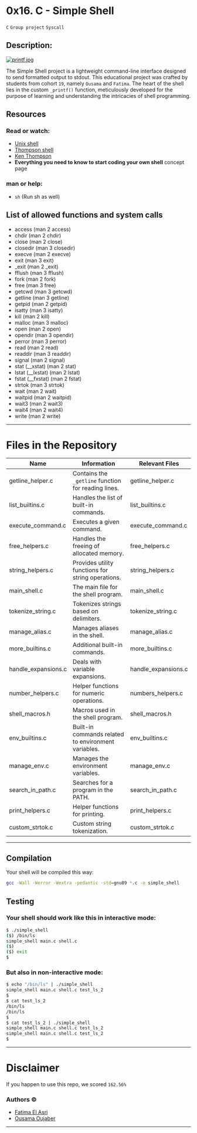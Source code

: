 # 0x16. C - Simple Shell
`C` `Group project` `Syscall`

## Description:

[![printf.jpg](https://i.ibb.co/Kz8mLRm/printf.png)](https://ibb.co/yBxVYGV)

The Simple Shell project is a lightweight command-line interface designed to send formatted output to stdout. This educational project was crafted by students from cohort `19`, namely `Ousama` and `Fatima`. The heart of the shell lies in the custom `_printf()` function, meticulously developed for the purpose of learning and understanding the intricacies of shell programming.

## Resources
### Read or watch:

- [Unix shell](https://en.wikipedia.org/wiki/Unix_shell)
- [Thompson shell](https://en.wikipedia.org/wiki/Thompson_shell)
- [Ken Thompson](https://en.wikipedia.org/wiki/Ken_Thompson)
- **Everything you need to know to start coding your own shell** concept page

### man or help:

- `sh` (Run sh as well)

## List of allowed functions and system calls

- access (man 2 access)
- chdir (man 2 chdir)
- close (man 2 close)
- closedir (man 3 closedir)
- execve (man 2 execve)
- exit (man 3 exit)
- _exit (man 2 _exit)
- fflush (man 3 fflush)
- fork (man 2 fork)
- free (man 3 free)
- getcwd (man 3 getcwd)
- getline (man 3 getline)
- getpid (man 2 getpid)
- isatty (man 3 isatty)
- kill (man 2 kill)
- malloc (man 3 malloc)
- open (man 2 open)
- opendir (man 3 opendir)
- perror (man 3 perror)
- read (man 2 read)
- readdir (man 3 readdir)
- signal (man 2 signal)
- stat (__xstat) (man 2 stat)
- lstat (__lxstat) (man 2 lstat)
- fstat (__fxstat) (man 2 fstat)
- strtok (man 3 strtok)
- wait (man 2 wait)
- waitpid (man 2 waitpid)
- wait3 (man 2 wait3)
- wait4 (man 2 wait4)
- write (man 2 write)

---

# Files in the Repository

| Name                   | Information                                          | Relevant Files                         |
|------------------------|------------------------------------------------------|----------------------------------------|
| getline_helper.c       | Contains the `_getline` function for reading lines.  | getline_helper.c                       |
| list_builtins.c        | Handles the list of built-in commands.               | list_builtins.c                        |
| execute_command.c      | Executes a given command.                            | execute_command.c                      |
| free_helpers.c         | Handles the freeing of allocated memory.             | free_helpers.c                         |
| string_helpers.c       | Provides utility functions for string operations.    | string_helpers.c                       |
| main_shell.c           | The main file for the shell program.                 | main_shell.c                           |
| tokenize_string.c      | Tokenizes strings based on delimiters.               | tokenize_string.c                      |
| manage_alias.c         | Manages aliases in the shell.                        | manage_alias.c                         |
| more_builtins.c        | Additional built-in commands.                        | more_builtins.c                        |
| handle_expansions.c    | Deals with variable expansions.                      | handle_expansions.c                    |
| number_helpers.c       | Helper functions for numeric operations.             | numbers_helpers.c                      |
| shell_macros.h         | Macros used in the shell program.                    | shell_macros.h                         |
| env_builtins.c         | Built-in commands related to environment variables.  | env_builtins.c                         |
| manage_env.c           | Manages the environment variables.                   | manage_env.c                           |
| search_in_path.c       | Searches for a program in the PATH.                  | search_in_path.c                       |
| print_helpers.c        | Helper functions for printing.                       | print_helpers.c                        |
| custom_strtok.c        | Custom string tokenization.                          | custom_strtok.c                        |

---

## Compilation

Your shell will be compiled this way:

```bash
gcc -Wall -Werror -Wextra -pedantic -std=gnu89 *.c -o simple_shell
```

## Testing

### Your shell should work like this in interactive mode:

```bash
$ ./simple_shell
($) /bin/ls
simple_shell main.c shell.c
($)
($) exit
$
```

### But also in non-interactive mode:

```bash
$ echo "/bin/ls" | ./simple_shell
simple_shell main.c shell.c test_ls_2
$
$ cat test_ls_2
/bin/ls
/bin/ls
$
$ cat test_ls_2 | ./simple_shell
simple_shell main.c shell.c test_ls_2
simple_shell main.c shell.c test_ls_2
$
```
---
# Disclaimer
If you happen to use this repo, we scored `162.56%`
### Authors &copy;

- [Fatima El Asri](https://github.com/fatimaelasri01)
- [Ousama Oujaber](https://github.com/OusamaTheCoder)
---
